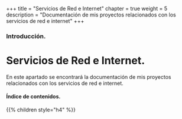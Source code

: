 +++
title = "Servicios de Red e Internet"
chapter = true
weight = 5
description = "Documentación de mis proyectos relacionados con los servicios de red e internet"
+++

### Introducción.

# Servicios de Red e Internet.

En este apartado se encontrará la documentación de mis proyectos relacionados con los servicios de red e internet.

#### Índice de contenidos.

{{% children style="h4" %}}
